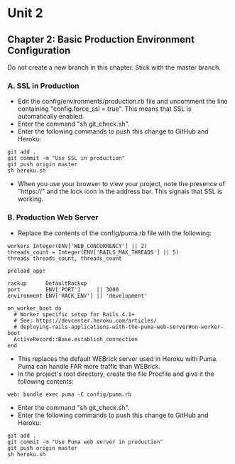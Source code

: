 # Unit 2
## Chapter 2: Basic Production Environment Configuration

Do not create a new branch in this chapter.  Stick with the master branch.

### A. SSL in Production

*  Edit the config/environments/production.rb file and uncomment the line containing "config.force_ssl = true".
This means that SSL is automatically enabled.
* Enter the command "sh git_check.sh".
*  Enter the following commands to push this change to GitHub and Heroku:
```
git add .
git commit -m "Use SSL in production"
git push origin master
sh heroku.sh
```
* When you use your browser to view your project, note the presence of "https://" and the lock icon in the address bar.
This signals that SSL is working.

### B. Production Web Server

* Replace the contents of the config/puma.rb file with the following:

```
workers Integer(ENV['WEB_CONCURRENCY'] || 2)
threads_count = Integer(ENV['RAILS_MAX_THREADS'] || 5)
threads threads_count, threads_count

preload_app!

rackup      DefaultRackup
port        ENV['PORT']     || 3000
environment ENV['RACK_ENV'] || 'development'

on_worker_boot do
  # Worker specific setup for Rails 4.1+
  # See: https://devcenter.heroku.com/articles/
  # deploying-rails-applications-with-the-puma-web-server#on-worker-boot
  ActiveRecord::Base.establish_connection
end
```
* This replaces the default WEBrick server used in Heroku with Puma.  Puma can handle FAR more traffic than WEBrick.
* In the project's root directory, create the file Procfile and give it the following contents:
```
web: bundle exec puma -C config/puma.rb
```
* Enter the command "sh git_check.sh".
*  Enter the following commands to push this change to GitHub and Heroku:
```
git add .
git commit -m "Use Puma web server in production"
git push origin master
sh heroku.sh
```
